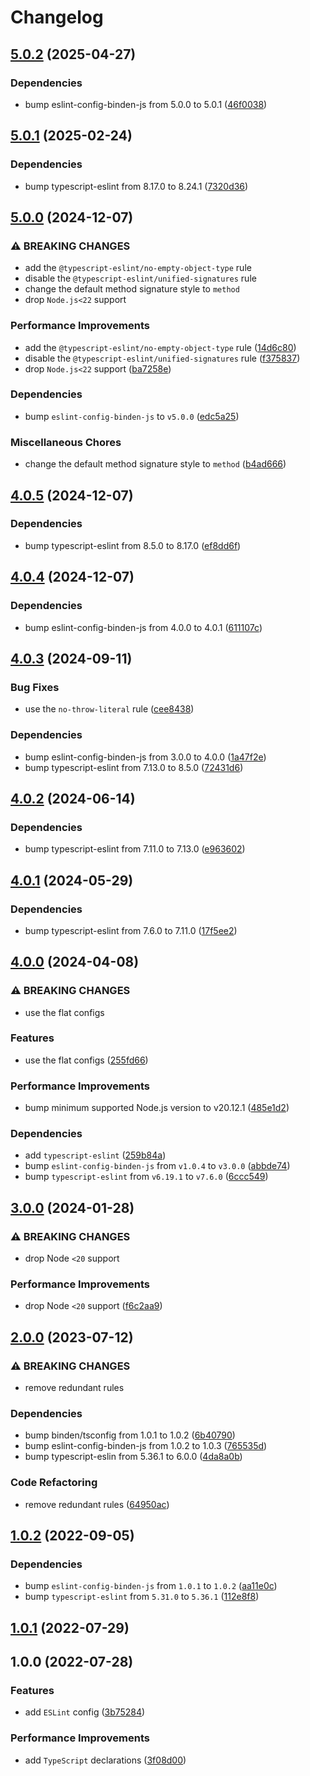 # Changelog

## [5.0.2](https://github.com/binden-js/eslint-config-ts/compare/v5.0.1...v5.0.2) (2025-04-27)

### Dependencies

- bump eslint-config-binden-js from 5.0.0 to 5.0.1 ([46f0038](https://github.com/binden-js/eslint-config-ts/commit/46f0038b92dd6aef9291675601846d4ad01df11a))

## [5.0.1](https://github.com/binden-js/eslint-config-ts/compare/v5.0.0...v5.0.1) (2025-02-24)

### Dependencies

- bump typescript-eslint from 8.17.0 to 8.24.1 ([7320d36](https://github.com/binden-js/eslint-config-ts/commit/7320d367fea96462de460f08fa2d280102a00d8c))

## [5.0.0](https://github.com/binden-js/eslint-config-ts/compare/v4.0.5...v5.0.0) (2024-12-07)

### ⚠ BREAKING CHANGES

- add the `@typescript-eslint/no-empty-object-type` rule
- disable the `@typescript-eslint/unified-signatures` rule
- change the default method signature style to `method`
- drop `Node.js<22` support

### Performance Improvements

- add the `@typescript-eslint/no-empty-object-type` rule ([14d6c80](https://github.com/binden-js/eslint-config-ts/commit/14d6c80fc5d5e86ccb88d1c14096d122fc9b2652))
- disable the `@typescript-eslint/unified-signatures` rule ([f375837](https://github.com/binden-js/eslint-config-ts/commit/f375837cca22ec5c1d8b2fceb6b6b4fa01d6cad3))
- drop `Node.js<22` support ([ba7258e](https://github.com/binden-js/eslint-config-ts/commit/ba7258ea265e815e26d8da93b326f507236adc00))

### Dependencies

- bump `eslint-config-binden-js` to `v5.0.0` ([edc5a25](https://github.com/binden-js/eslint-config-ts/commit/edc5a25b2e915618c6a4bd9e993a45c7aff2852e))

### Miscellaneous Chores

- change the default method signature style to `method` ([b4ad666](https://github.com/binden-js/eslint-config-ts/commit/b4ad6667a5a9bbb0a522a1bf5e0400ed91956f5d))

## [4.0.5](https://github.com/binden-js/eslint-config-ts/compare/v4.0.4...v4.0.5) (2024-12-07)

### Dependencies

- bump typescript-eslint from 8.5.0 to 8.17.0 ([ef8dd6f](https://github.com/binden-js/eslint-config-ts/commit/ef8dd6f0b9e53b809efbf173b5cfafbc98d9d34e))

## [4.0.4](https://github.com/binden-js/eslint-config-ts/compare/v4.0.3...v4.0.4) (2024-12-07)

### Dependencies

- bump eslint-config-binden-js from 4.0.0 to 4.0.1 ([611107c](https://github.com/binden-js/eslint-config-ts/commit/611107cb67dcc00e66992d98a6596fb983670362))

## [4.0.3](https://github.com/binden-js/eslint-config-ts/compare/v4.0.2...v4.0.3) (2024-09-11)

### Bug Fixes

- use the `no-throw-literal` rule ([cee8438](https://github.com/binden-js/eslint-config-ts/commit/cee84385d4131346698133d2ae2af5763fcf3166))

### Dependencies

- bump eslint-config-binden-js from 3.0.0 to 4.0.0 ([1a47f2e](https://github.com/binden-js/eslint-config-ts/commit/1a47f2e8c5a14c2af14794e81a102bba49787edb))
- bump typescript-eslint from 7.13.0 to 8.5.0 ([72431d6](https://github.com/binden-js/eslint-config-ts/commit/72431d6cef131c876cc4daad9ca7edeed9d41f33))

## [4.0.2](https://github.com/binden-js/eslint-config-ts/compare/v4.0.1...v4.0.2) (2024-06-14)

### Dependencies

- bump typescript-eslint from 7.11.0 to 7.13.0 ([e963602](https://github.com/binden-js/eslint-config-ts/commit/e963602ed7c7795fcca1292936704816023a8671))

## [4.0.1](https://github.com/binden-js/eslint-config-ts/compare/v4.0.0...v4.0.1) (2024-05-29)

### Dependencies

- bump typescript-eslint from 7.6.0 to 7.11.0 ([17f5ee2](https://github.com/binden-js/eslint-config-ts/commit/17f5ee2fb02853a6383c56185651450b29a940f5))

## [4.0.0](https://github.com/binden-js/eslint-config-ts/compare/v3.0.0...v4.0.0) (2024-04-08)

### ⚠ BREAKING CHANGES

- use the flat configs

### Features

- use the flat configs ([255fd66](https://github.com/binden-js/eslint-config-ts/commit/255fd66fb736d3baa19457618d84c566cb50e51d))

### Performance Improvements

- bump minimum supported Node.js version to v20.12.1 ([485e1d2](https://github.com/binden-js/eslint-config-ts/commit/485e1d2eb5093971092ffac445a7f9b803170dc8))

### Dependencies

- add `typescript-eslint` ([259b84a](https://github.com/binden-js/eslint-config-ts/commit/259b84a700fd624ec634327fc4370ca0c1b40015))
- bump `eslint-config-binden-js` from `v1.0.4` to `v3.0.0` ([abbde74](https://github.com/binden-js/eslint-config-ts/commit/abbde74880ea2b005de7b639c35b3919bdeef6b7))
- bump `typescript-eslint` from `v6.19.1` to `v7.6.0` ([6ccc549](https://github.com/binden-js/eslint-config-ts/commit/6ccc549a12c4692e6152b9cba86232383b09e73e))

## [3.0.0](https://github.com/binden-js/eslint-config-ts/compare/v2.0.0...v3.0.0) (2024-01-28)

### ⚠ BREAKING CHANGES

- drop Node `<20` support

### Performance Improvements

- drop Node `<20` support ([f6c2aa9](https://github.com/binden-js/eslint-config-ts/commit/f6c2aa95e802353d8557e1d9ebcd8d42a189750f))

## [2.0.0](https://github.com/binden-js/eslint-config-ts/compare/v1.0.2...v2.0.0) (2023-07-12)

### ⚠ BREAKING CHANGES

- remove redundant rules

### Dependencies

- bump binden/tsconfig from 1.0.1 to 1.0.2 ([6b40790](https://github.com/binden-js/eslint-config-ts/commit/6b4079067b3b06766abd9e5c35ba135649202afe))
- bump eslint-config-binden-js from 1.0.2 to 1.0.3 ([765535d](https://github.com/binden-js/eslint-config-ts/commit/765535dc9559a9a5272a596fb18e0870ec3f403c))
- bump typescript-eslin from 5.36.1 to 6.0.0 ([4da8a0b](https://github.com/binden-js/eslint-config-ts/commit/4da8a0be772da2a4ace4a2e9db835ecedf602fd2))

### Code Refactoring

- remove redundant rules ([64950ac](https://github.com/binden-js/eslint-config-ts/commit/64950ac57969fc2bad94d1d2b2b2dfd9b8013f0c))

## [1.0.2](https://github.com/binden-js/eslint-config-ts/compare/v1.0.1...v1.0.2) (2022-09-05)

### Dependencies

- bump `eslint-config-binden-js` from `1.0.1` to `1.0.2` ([aa11e0c](https://github.com/binden-js/eslint-config-ts/commit/aa11e0c33932b4c7947e1859148380ce603009a1))
- bump `typescript-eslint` from `5.31.0` to `5.36.1` ([112e8f8](https://github.com/binden-js/eslint-config-ts/commit/112e8f80259fb0bb4d266ceff1153ebdffddd44c))

## [1.0.1](https://github.com/binden-js/eslint-config-ts/compare/v1.0.0...v1.0.1) (2022-07-29)

## 1.0.0 (2022-07-28)

### Features

- add `ESLint` config ([3b75284](https://github.com/binden-js/eslint-config-ts/commit/3b75284f8fafa3a54b3015ba29b1380ecd941959))

### Performance Improvements

- add `TypeScript` declarations ([3f08d00](https://github.com/binden-js/eslint-config-ts/commit/3f08d00ba64a491b404d75ca6bb0894a8547a311))
